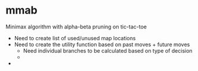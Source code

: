 mmab
====

Minimax algorithm with alpha-beta pruning on tic-tac-toe


+ Need to create list of used/unused map locations
+ Need to create the utility function based on past moves + future moves
	- Need individual branches to be calculated based on type of decision
	-
+ 